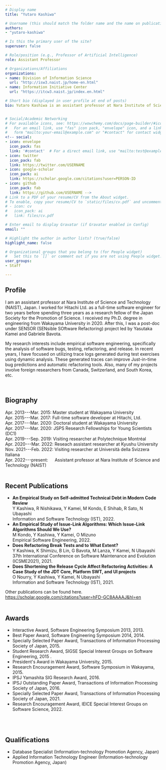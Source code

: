 ```yaml
---
# Display name
title: "Yutaro Kashiwa"

# Username (this should match the folder name and the name on publications)
authors:
- "yutaro-kashiwa"

# Is this the primary user of the site?
superuser: false

# Role/position (e.g., Professor of Artificial Intelligence)
role: Assistant Professor

# Organizations/Affiliations
organizations:
- name: Division of Information Science
  url: "http://isw3.naist.jp/home-en.html"
- name: Information Initiative Center
  url: "https://itcw3.naist.jp/index.en.html"

# Short bio (displayed in user profile at end of posts)
bio: Yutaro Kashiwa is an assistant professor at Nara Institute of Science and Technology (NAIST), Japan.  He worked for Hitachi Ltd. as a full-time software engineer for two years before spending three years as a research fellow of the Japan Society for the Promotion of Science. He received his Ph.D. degree in engineering from Wakayama University in 2020. After receiving his Ph.D., he was a post-doc under SENSOR (SENsible SOftware Refactoring) project led by Yasutaka Kamei and Gabriele Bavota. His research interests include empirical software engineering, specifically the analysis of software bugs, testing, refactoring, and release.


# Social/Academic Networking
# For available icons, see: https://wowchemy.com/docs/page-builder/#icons
#   For an email link, use "fas" icon pack, "envelope" icon, and a link in the
#   form "mailto:your-email@example.com" or "#contact" for contact widget.
<!-- social:
- icon: envelope
  icon_pack: fas
  link: '#contact'  # For a direct email link, use "mailto:test@example.org".
- icon: twitter
  icon_pack: fab
  link: https://twitter.com/USERNAME
- icon: google-scholar
  icon_pack: ai
  link: https://scholar.google.com/citations?user=PERSON-ID
- icon: github
  icon_pack: fab
  link: https://github.com/USERNAME -->
# Link to a PDF of your resume/CV from the About widget.
# To enable, copy your resume/CV to `static/files/cv.pdf` and uncomment the lines below.
# - icon: cv
#   icon_pack: ai
#   link: files/cv.pdf

# Enter email to display Gravatar (if Gravatar enabled in Config)
email: ""

# Highlight the author in author lists? (true/false)
highlight_name: false

# Organizational groups that you belong to (for People widget)
#   Set this to `[]` or comment out if you are not using People widget.
user_groups:
- Staff

---
```


## Profile
<p>I am an assistant professor at Nara Institute of Science and Technology (NAIST), Japan.  I worked for Hitachi Ltd. as a full-time software engineer for two years before spending three years as a research fellow of the Japan Society for the Promotion of Science. I received my Ph.D. degree in engineering from Wakayama University in 2020. After this, I was a post-doc under SENSOR (SENsible SOftware Refactoring) project led by Yasutaka Kamei and Gabriele Bavota. </p>

<p>My research interests include empirical software engineering, specifically the analysis of software bugs, testing, refactoring, and release. In recent years, I have focused on utilizing trace logs generated during test exercises using dynamic analysis. These generated traces can improve Just-in-time bug predictions and automatic refactoring tools. Also, many of my projects involve foreign researchers from Canada, Switzerland, and South Korea, etc. </p>
<br>

## Biography
<div>
    <div>
        <span class="col-1">Apr. 2013---Mar. 2015:</span>
        <span class="col-2">Master student at Wakayama University</span>
<!--         Graduate school of Systems Engineering,  -->
    </div>
    <div>
        <span class="col-1">Apr. 2015---Mar. 2017: </span>
        <span class="col-2">Full-time software developer at Hitachi, Ltd.</span>
    </div>
        <div>
        <span class="col-1">Apr. 2017---Mar. 2020:</span>
        <span class="col-2">Doctoral student at Wakayama University</span>
    </div>
        <div>
        <span class="col-1">Apr. 2017---Mar. 2020:</span>
        <span class="col-2">JSPS Research Fellowships for Young Scientists (DC1)</span>
    </div>
        <div>
        <span class="col-1">Apr. 2019---Sep. 2019: </span>
        <span class="col-2">Visiting researcher at Polytechnique Montréal</span>
    </div>
        <div>
        <span class="col-1">Apr. 2020---Mar. 2022: </span>
        <span class="col-2">Reseach assistant researcher at Kyushu University</span>
<!--         Graduate School and Faculty of Information Science and Electrical Engineering,  -->
    </div>
    <div>
        <span class="col-1">Nov. 2021---Feb. 2022:</span>
        <span class="col-2">Visiting researcher at Università della Svizzera Italiana</span>
    </div>
    <div>
        <span class="col-1">Apr. 2022---present: &ensp;&ensp;</span>
        <span class="col-2">Assistant professor at Nara Institute of Science and Technology (NAIST)</span>
<!--         Graduate School of Science and Technology,  -->
    </div>
</div>

<br>

						
## Recent Publications
- <b>An Empirical Study on Self-admitted Technical Debt in Modern Code Review</b><br>
Y Kashiwa, R Nishikawa, Y Kamei, M Kondo, E Shihab, R Sato, N Ubayashi<br>
Information and Software Technology (IST), 2022.
- <b>An Empirical Study of Issue-Link Algorithms: Which Issue-Link Algorithms Should We Use?</b><br>
M Kondo, Y Kashiwa, Y Kamei, O Mizuno<br>
Empirical Software Engineering, 2022.
- <b>Does Refactoring Break Tests and to What Extent?</b><br>
Y Kashiwa, K Shimizu, B Lin, G Bavota, M Lanza, Y Kamei, N Ubayashi<br>
37th International Conference on Software Maintenance and Evolution (ICSME2021), 2021.
- <b>Does Shortening the Release Cycle Affect Refactoring Activities: A Case Study of the JDT Core, Platform SWT, and UI projects</b><br>
O Nourry, Y Kashiwa, Y Kamei, N Ubayashi<br>
Information and Software Technology (IST), 2021.
 
Other publications can be found here. <br>
https://scholar.google.com/citations?user=hFD-GC8AAAAJ&hl=en
<br>
<br>


## Awards
- Interactive Award, Software Engineering Symposium 2013, 2013.																			
- Best Paper Award, Software Engineering Symposium 2014, 2014.
- Specially Selected Paper Award, Transactions of Information Processing Society of Japan, 2015.
- Student Research Award, SIGSE Special Interest Groups on Software Engineering, 2015	.
- President's Award in Wakayama University, 2015.																				
- Research Encouragement Award, Software Symposium in Wakayama, 2015. 														
- IPSJ Yamashita SIG Research Award, 2016.
- IPSJ Outstanding Paper Award, Transactions of Information Processing Society of Japan, 2016. 
- Specially Selected Paper Award, Transactions of Information Processing Society of Japan, 2021.
- Research Encouragement Award, IEICE Special Interest Groups on Software Science, 2022. 
<br>
<br>
																	
## Qualifications 
- Database Specialist (Information-technology Promotion Agency, Japan)
- Applied Information Technology Engineer (Information-technology Promotion Agency, Japan)







